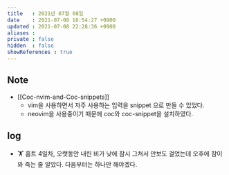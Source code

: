 ```yaml
---
title   : 2021년 07월 08일 
date    : 2021-07-08 18:54:27 +0900
updated : 2021-07-08 22:28:36 +0900
aliases : 
private : false
hidden  : false
showReferences : true
---
```

## Note
- [[Coc-nvim-and-Coc-snippets]]
  - vim을 사용하면서 자주 사용하는 입력을 snippet 으로 만들 수 있었다. 
  - neovim을 사용중이기 때문에 coc와 coc-snippet을 설치하였다.   

## log  
- 🏋️ 홈트 4일차, 오랫동안 내린 비가 낮에 잠시 그쳐서 만보도 걸었는데 오후에 잠이 와 죽는 줄 알았다. 다음부터는 하나만 해야겠다.  

